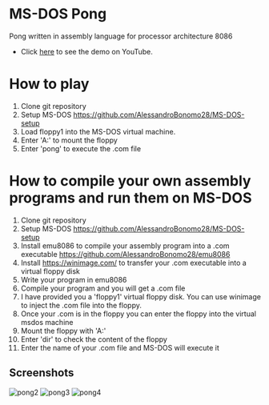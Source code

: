 # MS-DOS Pong
Pong written in assembly language for processor architecture 8086 <br>
- Click [here](https://www.youtube.com/watch?v=Rijj1_BilIo&t=119s&ab_channel=Idostuff) to see the demo on YouTube.

# How to play
1) Clone git repository
2) Setup MS-DOS https://github.com/AlessandroBonomo28/MS-DOS-setup
3) Load floppy1 into the MS-DOS virtual machine.
4) Enter 'A:' to mount the floppy
5) Enter 'pong' to execute the .com file
# How to compile your own assembly programs and run them on MS-DOS
1) Clone git repository
2) Setup MS-DOS https://github.com/AlessandroBonomo28/MS-DOS-setup
3) Install emu8086 to compile your assembly program into a .com executable https://github.com/AlessandroBonomo28/emu8086
4) Install https://winimage.com/ to transfer your .com executable into a virtual floppy disk
4) Write your program in emu8086
5) Compile your program and you will get a .com file
6) I have provided you a 'floppy1' virtual floppy disk. You can use winimage to inject the .com file into the floppy.
7) Once your .com is in the floppy you can enter the floppy into the virtual msdos machine
8) Mount the floppy with 'A:'
9) Enter 'dir' to check the content of the floppy
10) Enter the name of your .com file and MS-DOS will execute it

## Screenshots
![pong2](https://user-images.githubusercontent.com/75626033/217205357-4bc75dba-ef0b-437b-a428-29d2d7d8b4aa.PNG)
![pong3](https://user-images.githubusercontent.com/75626033/217205361-45b61e5e-bd35-4520-b32a-82e36ba539a9.PNG)
![pong4](https://user-images.githubusercontent.com/75626033/217205365-3040fbf4-1eaf-4c03-a421-c2d2e038e78c.PNG)

